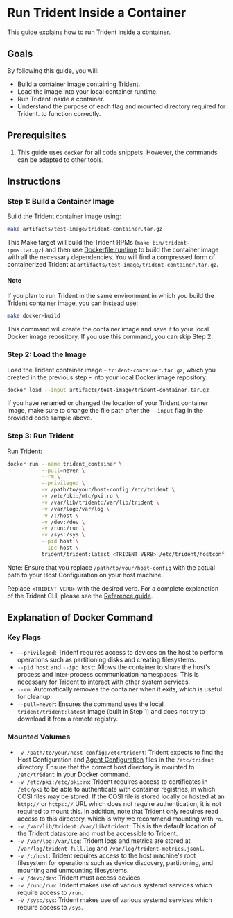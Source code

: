 
# Run Trident Inside a Container

This guide explains how to run Trident inside a container.

## Goals

By following this guide, you will:

- Build a container image containing Trident.
- Load the image into your local container runtime.
- Run Trident inside a container.
- Understand the purpose of each flag and mounted directory required for Trident.
  to function correctly.

## Prerequisites

1. This guide uses `docker` for all code snippets. However, the commands can be
   adapted to other tools.

## Instructions

### Step 1: Build a Container Image

Build the Trident container image using:

```bash
make artifacts/test-image/trident-container.tar.gz
```

This Make target will build the Trident RPMs (`make bin/trident-rpms.tar.gz`)
and then use [Dockerfile.runtime](https://github.com/microsoft/trident/blob/main/packaging/docker/Dockerfile.runtime) to build the
container image with all the necessary dependencies. You will find a compressed
form of containerized Trident at
`artifacts/test-image/trident-container.tar.gz`.

#### Note

If you plan to run Trident in the same environment in which you build the
Trident container image, you can instead use:

```bash
make docker-build
```

This command will create the container image and save it to your local Docker
image repository. If you use this command, you can skip Step 2.

### Step 2: Load the Image

Load the Trident container image - `trident-container.tar.gz`, which you created
in the previous step - into your local Docker image repository:

```bash
docker load --input artifacts/test-image/trident-container.tar.gz
```

If you have renamed or changed the location of your Trident container image,
make sure to change the file path after the `--input` flag in the provided code
sample above.

### Step 3: Run Trident

Run Trident:

```bash
docker run --name trident_container \
           --pull=never \
           --rm \
           --privileged \
           -v /path/to/your/host-config:/etc/trident \
           -v /etc/pki:/etc/pki:ro \
           -v /var/lib/trident:/var/lib/trident \
           -v /var/log:/var/log \
           -v /:/host \
           -v /dev:/dev \
           -v /run:/run \
           -v /sys:/sys \
           --pid host \
           --ipc host \
           trident/trident:latest <TRIDENT VERB> /etc/trident/hostconf.yaml --verbosity TRACE
```

Note: Ensure that you replace `/path/to/your/host-config` with the actual path
to your Host Configuration on your host machine.

Replace `<TRIDENT VERB>` with the desired verb. For a complete explanation of
the Trident CLI, please see the [Reference guide](../Reference/Trident-CLI.md).

## Explanation of Docker Command

### Key Flags

- `--privileged`: Trident requires access to devices on the host to perform
  operations such as partitioning disks and creating filesystems.
- `--pid host` and `--ipc host`: Allows the container to share the host's
  process and inter-process communication namespaces. This is necessary for
  Trident to interact with other system services.
- `--rm`: Automatically removes the container when it exits, which is useful for
  cleanup.
- `--pull=never`: Ensures the command uses the local `trident/trident:latest`
  image (built in Step 1) and does not try to download it from a remote
  registry.

### Mounted Volumes

- `-v /path/to/your/host-config:/etc/trident`: Trident expects to find the Host
Configuration and [Agent Configuration](../Reference/Agent-Configuration.md)
files in the `/etc/trident` directory. Ensure that the correct host directory is
mounted to `/etc/trident` in your Docker command.
- `-v /etc/pki:/etc/pki:ro`: Trident requires access to certificates in
`/etc/pki` to be able to authenticate with container registries, in which COSI
files may be stored. If the COSI file is stored locally or hosted at an
`http://` or `https://` URL which does not require authentication, it is not
required to mount this. In addition, note that Trident only requires read access
to this directory, which is why we recommend mounting with `ro`.
- `-v /var/lib/trident:/var/lib/trident`: This is the default location of the
Trident datastore and must be accessible to Trident.
- `-v /var/log:/var/log`: Trident logs and metrics are stored at
`/var/log/trident-full.log` and `/var/log/trident-metrics.jsonl`.
- `-v /:/host`: Trident requires access to the host machine's root filesystem
for operations such as device discovery, partitioning, and mounting and
unmounting filesystems.
- `-v /dev:/dev`: Trident must access devices.
- `-v /run:/run`: Trident makes use of various systemd services which require
access to `/run`.
- `-v /sys:/sys`: Trident makes use of various systemd services which require
access to `/sys`.
